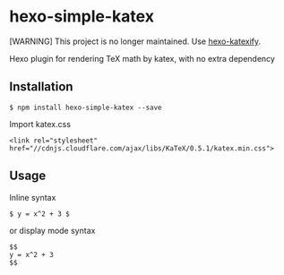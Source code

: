 # hexo-simple-katex

[WARNING] This project is no longer maintained. Use [hexo-katexify](https://github.com/dotcs/hexo-katexify).

Hexo plugin for rendering TeX math by katex, with no extra dependency

## Installation

```
$ npm install hexo-simple-katex --save
```

Import katex.css

```
<link rel="stylesheet" href="//cdnjs.cloudflare.com/ajax/libs/KaTeX/0.5.1/katex.min.css">
```

## Usage

Inline syntax

```
$ y = x^2 + 3 $
```

or display mode syntax

```
$$
y = x^2 + 3
$$
```
